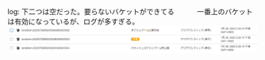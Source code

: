 log: 下二つは空だった。要らないバケットができてる
　　　一番上のバケットは有効になっているが、ログが多すぎる。 
![](markdown/images/2020-07-31-11-06-48.png)